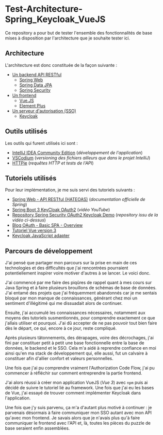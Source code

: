 # Test-Architecture-Spring_Keycloak_VueJS

Ce repository a pour but de tester l'ensemble des fonctionnalités de base mises à disposition par l'architecture que je souhaite tester ici.

## Architecture

L'architecture est donc constituée de la façon suivante :

- [Un backend API RESTful](./backend/README.md)
  - [Spring Web](https://docs.spring.io/spring-framework/reference/web/webmvc.html)
  - [Spring Data JPA](https://docs.spring.io/spring-data/jpa/reference/index.html)
  - [Spring Security](https://docs.spring.io/spring-security/reference/index.html)
- [Un frontend](./frontend/README.md)
  - [Vue.JS](https://vuejs.org/)
  - [Element Plus](https://element-plus.org)
- [Un serveur d'autorisation (SSO)](./authorization-server/README.md)
  - [Keycloak](https://www.keycloak.org/)

## Outils utilisés

Les outils qui furent utilisés ici sont :

- [IntelliJ IDEA Community Edition](https://www.jetbrains.com/idea/) (_développement de l'application_)
- [VSCodium](https://vscodium.com/) (_versioning des fichiers ailleurs que dans le projet IntelliJ_)
- [HTTPie](https://httpie.io/) (_requêtes HTTP et tests de l'API_)

## Tutoriels utilisés

Pour leur implémentation, je me suis servi des tutoriels suivants :

- [Spring Web - API RESTful (HATEOAS)](https://spring.io/guides/tutorials/rest) (_documentation officielle de Spring_)
- [Spring Boot 3 KeyCloak OAuth2](https://www.youtube.com/watch?v=_0oXZKr97ro&list=PLSVW22jAG8pAXU0th247M7xPCekzeNdrH&index=10) (_vidéo YouTube_)
- [Repository Spring Security OAuth2 Keycloak Demo](https://github.com/SaiUpadhyayula/spring-security-oauth2-keycloak-demo) (_repository issu de la vidéo ci-dessus_)
- [Blog OAuth - Basic SPA - Overview](https://github.com/gary-archer/oauth.blog/blob/master/public/posts/basicspa-overview.mdx)
- [Tutoriel Vue version 3](https://vuejs.org/tutorial/#step-1)
- [Keycloak JavaScript adapter](https://www.keycloak.org/securing-apps/javascript-adapter)

## Parcours de développement

J'ai pensé que partager mon parcours sur la prise en main de ces technologies
et des difficultés que j'ai rencontrées pourraient potentiellement inspirer voire motiver d'autres à se lancer.
Le voici donc.

J'ai commencé par me faire des piqûres de rappel quant à mes cours sur Java Spring et à faire
plusieurs brouillons de schémas de base de données. J'ai entamé des projets que j'ai fréquemment abandonnés
car je me sentais bloqué par mon manque de connaissances, générant chez moi un sentiment d'illégitimé
qui me dissuadait alors de continuer.

Ensuite, j'ai accumulé les connaissances nécessaires, notamment aux moyens des tutoriels susmentionnés,
pour comprendre exactement ce que j'allais utiliser et pourquoi. J'ai dû accepter
de ne pas pouvoir tout bien faire dès le départ, ce qui, encore à ce jour, reste compliqué.

Après plusieurs tâtonnements, des dérapages, voire des décrochages, j'ai fini par constituer petit à petit
une base fonctionnelle entre la base de données, le backend et le SSO. Cela m'a aidé à reprendre confiance en moi
ainsi qu'en ma stack de développement qui, elle aussi, fut un calvaire à constituer
afin d'allier confort et valeurs personnelles.

Une fois que j'ai pu comprendre vraiment l'Authorization Code Flow, j'ai pu commencer à réfléchir sur
comment entreprendre la partie frontend.

J'ai alors réussi à créer mon application VueJS (_Vue 3_) avec `npm` puis ai décidé de suivre le tutoriel lié
au framework. Une fois que j'ai eu les bases de Vue, j'ai essayé de trouver comment implémenter Keycloak dans l'application.

Une fois que j'y suis parvenu, ça m'a d'autant plus motivé à continuer : je parvenais désormais à faire communiquer mon SSO
autant avec mon API qu'avec mon frontend. Je savais alors que je n'avais plus qu'à faire communiquer le frontend avec l'API
et, là, toutes les pièces du puzzle de base seraient enfin assemblées.
